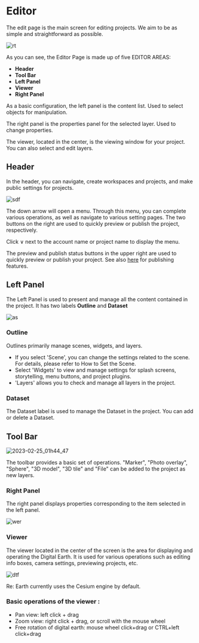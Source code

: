 # Editor

The edit page is the main screen for editing projects. We aim to be as simple and straightforward as possible.

![rt](https://github.com/CS-eukarya/User-Manual-English-/assets/154571156/e73779e1-3536-4032-95d0-1f657fb5e57f)

As you can see, the Editor Page is made up of five EDITOR AREAS:

- **Header**
- **Tool Bar**
- **Left Panel**
- **Viewer**
- **Right Panel**

As a basic configuration, the left panel is the content list. Used to select objects for manipulation.

The right panel is the properties panel for the selected layer. Used to change properties.

The viewer, located in the center, is the viewing window for your project. You can also select and edit layers.

## **Header**

In the header, you can navigate, create workspaces and projects, and make public settings for projects.

![sdf](https://github.com/CS-eukarya/User-Manual-English-/assets/154571156/fbd44ab7-bb84-4d2c-887a-0419ff0d9ca5)

The down arrow will open a menu. Through this menu, you can complete various operations, as well as navigate to various setting pages. The two buttons on the right are used to quickly preview or publish the project, respectively. 

Click ∨ next to the account name or project name to display the menu.

The preview and publish status buttons in the upper right are used to quickly preview or publish your project. See also [here](Publish%20Page%206dfb01ed7e22445a908620899235d569.md) for publishing features.

## **Left Panel[](https://docs.reearth.io/user-manual/getting-started/understanding-reearth-ui/editor#left-panel)**

The Left Panel is used to present and manage all the content contained in the project. It has two labels **Outline** and **Dataset**

![as](https://github.com/CS-eukarya/User-Manual-English-/assets/154571156/18bd72f5-a23e-42e0-addb-48f27f330004)

### **Outline**

Outlines primarily manage scenes, widgets, and layers.

 - If you select 'Scene', you can change the settings related to the scene. For details, please refer to How to Set the Scene.
 - Select 'Widgets' to view and manage settings for splash screens, storytelling, menu buttons, and project plugins.
 - 'Layers' allows you to check and manage all layers in the project.

### **Dataset**

 The Dataset label is used to manage the Dataset in the project. You can add or delete a Dataset. 

## **Tool Bar[](https://docs.reearth.io/user-manual/getting-started/understanding-reearth-ui/editor#tool-bar)**

![2023-02-25_01h44_47](https://github.com/CS-eukarya/User-Manual-English-/assets/154571156/3df3bc0b-be89-44e8-87ae-9dfad979df75)

The toolbar provides a basic set of operations. "Marker", "Photo overlay", "Sphere", "3D model", "3D tile" and "File" can be added to the project as new layers.

### **Right Panel**

The right panel displays properties corresponding to the item selected in the left panel.

![wer](https://github.com/CS-eukarya/User-Manual-English-/assets/154571156/3832792d-5b42-4c2c-8c59-ef09d44260c8)

### **Viewer**

The viewer located in the center of the screen is the area for displaying and operating the Digital Earth. It is used for various operations such as editing info boxes, camera settings, previewing projects, etc.

![dtf](https://github.com/CS-eukarya/User-Manual-English-/assets/154571156/8fc097fc-c27c-4bdf-ae3a-e1c4c4b14db9)

Re: Earth currently uses the Cesium engine by default.

### Basic operations of the viewer :

- Pan view: left click + drag
- Zoom view: right click + drag, or scroll with the mouse wheel
- Free rotation of digital earth: mouse wheel click+drag or CTRL+left click+drag
